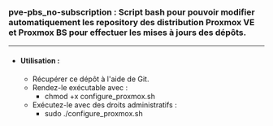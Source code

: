 ### pve-pbs_no-subscription : Script bash pour pouvoir modifier automatiquement les repository des distribution Proxmox VE et Proxmox BS pour effectuer les mises à jours des dépôts.
___
- #### Utilisation :
  - Récupérer ce dépôt à l'aide de Git.
  - Rendez-le exécutable avec :
      - chmod +x configure_proxmox.sh
  - Exécutez-le avec des droits administratifs :
      - sudo ./configure_proxmox.sh
